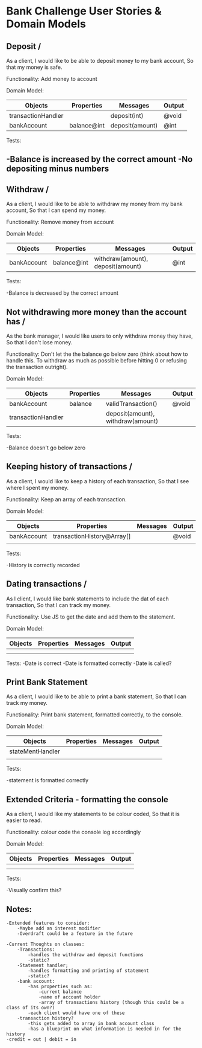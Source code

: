 # Bank Challenge User Stories & Domain Models

## Deposit /
As a client,
I would like to be able to deposit money to my bank account,
So that my money is safe.

Functionality: Add money to account 

Domain Model:

Objects | Properties | Messages | Output
--------|------------|----------|-------
transactionHandler |            | deposit(int) | @void
bankAccount   | balance@int            | deposit(amount)          | @int

Tests:

-Balance is increased by the correct amount
-No depositing minus numbers
-

## Withdraw /
As a client,
I would like to be able to withdraw my money from my bank account,
So that I can spend my money.

Functionality: Remove money from account

Domain Model:

Objects | Properties | Messages | Output
--------|------------|----------|-------
bankAccount   | balance@int | withdraw(amount), deposit(amount)| @int

Tests:

-Balance is decreased by the correct amount

## Not withdrawing more money than the account has /
As the bank manager,
I would like users to only withdraw money they have,
So that I don't lose money.

Functionality: Don't let the the balance go below zero (think about how to handle this. To withdraw as much as possible before hitting 0 or refusing the transaction outright).

Domain Model:

Objects | Properties | Messages | Output
--------|------------|----------|-------
bankAccount | balance            | validTransaction()  | @void 
transactionHandler   |        | deposit(amount), withdraw(amount)          | 

Tests:

-Balance doesn't go below zero

## Keeping history of transactions / 
As a client, 
I would like to keep a history of each transaction,
So that I see where I spent my money.

Functionality: Keep an array of each transaction.

Domain Model:

Objects | Properties | Messages | Output
--------|------------|----------|-------
bankAccount | transactionHistory@Array\[\]            |  |  @void 
   |        |           | 

Tests:

-History is correctly recorded

## Dating transactions / 
As I client,
I would like bank statements to include the dat of each transaction,
So that I can track my money.

Functionality: Use JS to get the date and add them to the statement.

Domain Model: 

Objects | Properties | Messages | Output
--------|------------|----------|-------
 |  |  |  
   |        |           | 

Tests:
    -Date is correct
    -Date is formatted correctly
    -Date is called?

## Print Bank Statement
As a client,
I would like to be able to print a bank statement,
So that I can track my money.

Functionality: Print bank statement, formatted correctly, to the console.

Domain Model:

Objects | Properties | Messages | Output
--------|------------|----------|-------
stateMentHandler |            |  | 
   |        |           | 

Tests:

-statement is formatted correctly
## Extended Criteria - formatting the console
As a client,
I would like my statements to be colour coded,
So that it is easier to read.

Functionality: colour code the console log accordingly

Domain Model:

Objects | Properties | Messages | Output
--------|------------|----------|-------
 |            |  | 
   |        |           | 

Tests:

-Visually confirm this?


## Notes:
    -Extended features to consider: 
        -Maybe add an interest modifier
        -Overdraft could be a feature in the future

    -Current Thoughts on classes:
        -Transactions:
            -handles the withdraw and deposit functions
            -static?
        -Statement handler;
            -handles formatting and printing of statement
            -static?
        -bank account:
            -has properties such as:
                -current balance
                -name of account holder
                -array of transactions history (though this could be a class of its own?)
            -each client would have one of these
        -transaction history?
            -this gets added to array in bank account class 
            -has a blueprint on what information is needed in for the history
    -credit = out | debit = in